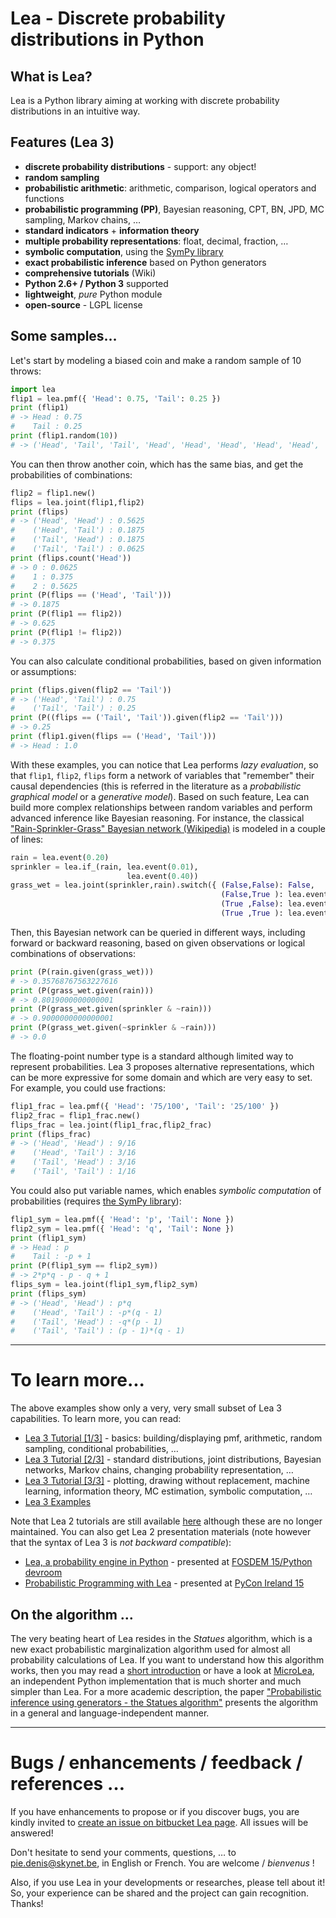 # Lea - Discrete probability distributions in Python

## What is Lea?

Lea is a Python library aiming at working with discrete probability distributions in an intuitive way.

## Features (Lea 3)

  * **discrete probability distributions** - support: any object!
  * **random sampling**
  * **probabilistic arithmetic**: arithmetic, comparison, logical operators and functions
  * **probabilistic programming (PP)**, Bayesian reasoning, CPT, BN, JPD, MC sampling, Markov chains, …
  * **standard indicators** + **information theory**
  * **multiple probability representations**: float, decimal, fraction, …
  * **symbolic computation**, using the [SymPy library](http://www.sympy.org)
  * **exact probabilistic inference** based on Python generators
  * **comprehensive tutorials** (Wiki)
  * **Python 2.6+ / Python 3** supported
  * **lightweight**, _pure_ Python module
  * **open-source** - LGPL license

## Some samples…

Let's start by modeling a biased coin and make a random sample of 10 throws:

[]()
```python
import lea
flip1 = lea.pmf({ 'Head': 0.75, 'Tail': 0.25 })
print (flip1)
# -> Head : 0.75
#    Tail : 0.25
print (flip1.random(10))
# -> ('Head', 'Tail', 'Tail', 'Head', 'Head', 'Head', 'Head', 'Head', 'Head', 'Head')
```

You can then throw another coin, which has the same bias, and get the probabilities of combinations: 

[]()
```python
flip2 = flip1.new()
flips = lea.joint(flip1,flip2)
print (flips)
# -> ('Head', 'Head') : 0.5625
#    ('Head', 'Tail') : 0.1875
#    ('Tail', 'Head') : 0.1875
#    ('Tail', 'Tail') : 0.0625
print (flips.count('Head'))
# -> 0 : 0.0625
#    1 : 0.375
#    2 : 0.5625
print (P(flips == ('Head', 'Tail')))
# -> 0.1875
print (P(flip1 == flip2))
# -> 0.625
print (P(flip1 != flip2))
# -> 0.375
```
You can also calculate conditional probabilities, based on given information or assumptions:

[]()
```python
print (flips.given(flip2 == 'Tail'))
# -> ('Head', 'Tail') : 0.75
#    ('Tail', 'Tail') : 0.25
print (P((flips == ('Tail', 'Tail')).given(flip2 == 'Tail')))
# -> 0.25
print (flip1.given(flips == ('Head', 'Tail')))
# -> Head : 1.0
```
With these examples, you can notice that Lea performs _lazy evaluation_, so that `flip1`, `flip2`, `flips` form a network of variables that "remember" their causal dependencies (this is referred in the literature as a _probabilistic graphical model_ or a _generative model_). Based on such feature, Lea can build more complex relationships between random variables and perform advanced inference like Bayesian reasoning. For instance, the classical ["Rain-Sprinkler-Grass" Bayesian network (Wikipedia)](http://en.wikipedia.org/wiki/Bayesian_network) is modeled in a couple of lines:

[]()
```python
rain = lea.event(0.20)
sprinkler = lea.if_(rain, lea.event(0.01),
                          lea.event(0.40))
grass_wet = lea.joint(sprinkler,rain).switch({ (False,False): False,
                                               (False,True ): lea.event(0.80),
                                               (True ,False): lea.event(0.90),
                                               (True ,True ): lea.event(0.99)})
```

Then, this Bayesian network can be queried in different ways, including forward or backward reasoning, based on given observations or logical combinations of observations:

[]()
```python
print (P(rain.given(grass_wet)))
# -> 0.35768767563227616
print (P(grass_wet.given(rain)))
# -> 0.8019000000000001
print (P(grass_wet.given(sprinkler & ~rain)))
# -> 0.9000000000000001
print (P(grass_wet.given(~sprinkler & ~rain)))
# -> 0.0
```
The floating-point number type is a standard although limited way to represent probabilities. Lea 3 proposes alternative representations, which can be more expressive for some domain and which are very easy to set. For example, you could use fractions: 

[]()
```python
flip1_frac = lea.pmf({ 'Head': '75/100', 'Tail': '25/100' })
flip2_frac = flip1_frac.new()
flips_frac = lea.joint(flip1_frac,flip2_frac)
print (flips_frac)
# -> ('Head', 'Head') : 9/16
#    ('Head', 'Tail') : 3/16
#    ('Tail', 'Head') : 3/16
#    ('Tail', 'Tail') : 1/16
```
You could also put variable names, which enables _symbolic computation_ of probabilities (requires [the SymPy library](http://www.sympy.org)):

[]()
```python
flip1_sym = lea.pmf({ 'Head': 'p', 'Tail': None })
flip2_sym = lea.pmf({ 'Head': 'q', 'Tail': None })
print (flip1_sym)
# -> Head : p
#    Tail : -p + 1
print (P(flip1_sym == flip2_sym))
# -> 2*p*q - p - q + 1
flips_sym = lea.joint(flip1_sym,flip2_sym)
print (flips_sym)
# -> ('Head', 'Head') : p*q
#    ('Head', 'Tail') : -p*(q - 1)
#    ('Tail', 'Head') : -q*(p - 1)
#    ('Tail', 'Tail') : (p - 1)*(q - 1)
```
---

# To learn more...

The above examples show only a very, very small subset of Lea 3 capabilities. To learn more, you can read:

  * [Lea 3 Tutorial [1/3]](http://bitbucket.org/piedenis/lea/wiki/Lea3_Tutorial_1) - basics: building/displaying pmf, arithmetic, random sampling, conditional probabilities, …
  * [Lea 3 Tutorial [2/3]](http://bitbucket.org/piedenis/lea/wiki/Lea3_Tutorial_2) - standard distributions, joint distributions, Bayesian networks, Markov chains, changing probability representation, …
  * [Lea 3 Tutorial [3/3]](http://bitbucket.org/piedenis/lea/wiki/Lea3_Tutorial_3) - plotting, drawing without replacement, machine learning, information theory, MC estimation, symbolic computation, …
  * [Lea 3 Examples](http://bitbucket.org/piedenis/lea/wiki/Lea3_Examples)

Note that Lea 2 tutorials are still available [here](http://bitbucket.org/piedenis/lea/wiki/Home) although these are no longer maintained. You can also get Lea 2 presentation materials (note however that the syntax of Lea 3 is _not backward compatible_):

* [Lea, a probability engine in Python](http://drive.google.com/open?id=0B1_ICcQCs7geUld1eE1CWGhEVEk) - presented at [FOSDEM 15/Python devroom](http://fosdem.org/2015/schedule/track/python/)
* [Probabilistic Programming with Lea](http://drive.google.com/open?id=0B1_ICcQCs7gebF9uVGdNdG1nR0E) - presented at [PyCon Ireland 15](http://python.ie/pycon-2015/)

## On the algorithm …

The very beating heart of Lea resides in the _Statues_ algorithm, which is a new exact probabilistic marginalization algorithm used for almost all probability calculations of Lea. If you want to understand how this algorithm works, then you may read a [short introduction](http://bitbucket.org/piedenis/lea/wiki/Lea3_Tutorial_3#markdown-header-the-statues-algorithm) or have a look at [MicroLea](http://bitbucket.org/piedenis/microlea), an independent Python implementation that is much shorter and much simpler than Lea. For a more academic description, the paper ["Probabilistic inference using generators - the Statues algorithm"](http://arxiv.org/abs/1806.09997) presents the algorithm in a general and language-independent manner.

---

# Bugs / enhancements / feedback / references …

If you have enhancements to propose or if you discover bugs, you are kindly invited to [create an issue on bitbucket Lea page](http://bitbucket.org/piedenis/lea/issues). All issues will be answered!

Don't hesitate to send your comments, questions, … to [pie.denis@skynet.be](mailto:pie.denis@skynet.be), in English or French. You are welcome / _bienvenus_ !

Also, if you use Lea in your developments or researches, please tell about it! So, your experience can be shared and the project can gain recognition. Thanks!
